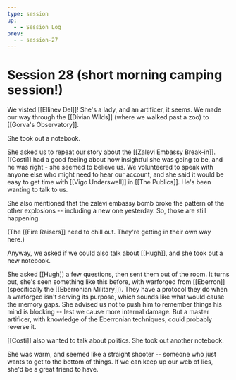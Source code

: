 ```yaml
---
type: session
up:
  - - Session Log
prev:
  - - session-27
---
```


# Session 28 (short morning camping session!)

We visted [[Ellinev Del]]! She's a lady, and an artificer, it seems. We made our way through the [[Divian Wilds]] (where we walked past a zoo) to [[Gorva's Observatory]]. 

She took out a notebook.

She asked us to repeat our story about the [[Zalevi Embassy Break-in]]. [[Costi]] had a good feeling about how insightful she was going to be, and he was right - she seemed to believe us. We volunteered to speak with anyone else who might need to hear our account, and she said it would be easy to get time with [[Vigo Underswell]] in [[The Publics]]. He's been wanting to talk to us. 

She also mentioned that the zalevi embassy bomb broke the pattern of the other explosions -- including a new one yesterday. So, those are still happening. 

(The [[Fire Raisers]] need to chill out. They're getting in their own way here.)

Anyway, we asked if we could also talk about [[Hugh]], and she took out a new notebook. 

She asked [[Hugh]] a few questions, then sent them out of the room. It turns out, she's seen something like this before, with warforged from [[Eberron]] (specifically the [[Eberronian Military]]). They have a protocol they do when a warforged isn't serving its purpose, which sounds like what would cause the memory gaps. She advised us not to push him to remember things his mind is blocking -- lest we cause more internal damage. But a master artificer, with knowledge of the Eberronian techniques, could probably reverse it.  

[[Costi]] also wanted to talk about politics. She took out another notebook. 

She was warm, and seemed like a straight shooter -- someone who just wants to get to the bottom of things. If we can keep up our web of lies, she'd be a great friend to have. 
